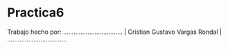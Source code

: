 # Practica6

Trabajo hecho por:
..................................
| Cristian Gustavo Vargas Rondal |
..................................